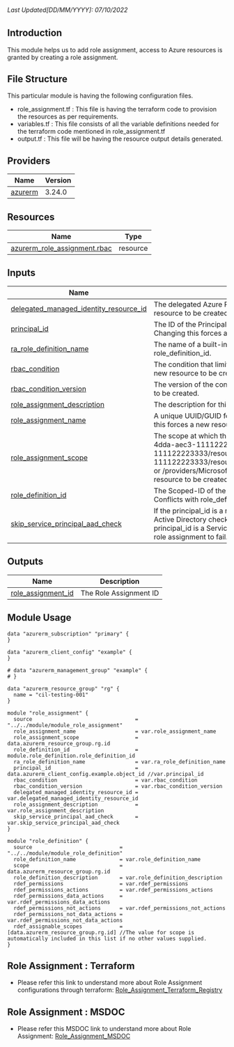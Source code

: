 <!-- BEGIN_TF_DOCS -->
###### Last Updated[DD/MM/YYYY]: 07/10/2022
##  Introduction 
This module helps us to add role assignment, access to Azure resources is granted by creating a role assignment.

## File Structure 
This particular module is having the following configuration files.
- role_assignment.tf : This file is having the terraform code to provision the resources as per requirements.
- variables.tf : This file consists of all the variable definitions needed for the terraform code mentioned in role_assignment.tf
- output.tf : This file will be having the resource output details generated.

## Providers

| Name | Version |
|------|---------|
| <a name="provider_azurerm"></a> [azurerm](#provider\_azurerm) | 3.24.0 |


## Resources

| Name | Type |
|------|------|
| [azurerm_role_assignment.rbac](https://registry.terraform.io/providers/hashicorp/azurerm/latest/docs/resources/role_assignment) | resource |

## Inputs

| Name | Description | Type | Default | Required |
|------|-------------|------|---------|:--------:|
| <a name="input_delegated_managed_identity_resource_id"></a> [delegated\_managed\_identity\_resource\_id](#input\_delegated\_managed\_identity\_resource\_id) | The delegated Azure Resource Id which contains a Managed Identity. Changing this forces a new resource to be created. | `string` | n/a | no |
| <a name="input_principal_id"></a> [principal\_id](#input\_principal\_id) | The ID of the Principal (User, Group or Service Principal) to assign the Role Definition to. Changing this forces a new resource to be created. | `string` | n/a | yes |
| <a name="input_ra_role_definition_name"></a> [ra\_role\_definition\_name](#input\_ra\_role\_definition\_name) | The name of a built-in Role. Changing this forces a new resource to be created. Conflicts with role\_definition\_id. | `string` | n/a | no |
| <a name="input_rbac_condition"></a> [rbac\_condition](#input\_rbac\_condition) | The condition that limits the resources that the role can be assigned to. Changing this forces a new resource to be created. | `string` | n/a | no |
| <a name="input_rbac_condition_version"></a> [rbac\_condition\_version](#input\_rbac\_condition\_version) | The version of the condition. Possible values are 1.0 or 2.0. Changing this forces a new resource to be created. | `string` | n/a | no |
| <a name="input_role_assignment_description"></a> [role\_assignment\_description](#input\_role\_assignment\_description) | The description for this Role Assignment. Changing this forces a new resource to be created. | `string` | n/a | no |
| <a name="input_role_assignment_name"></a> [role\_assignment\_name](#input\_role\_assignment\_name) | A unique UUID/GUID for this Role Assignment - one will be generated if not specified. Changing this forces a new resource to be created. | `string` | n/a | no |
| <a name="input_role_assignment_scope"></a> [role\_assignment\_scope](#input\_role\_assignment\_scope) | The scope at which the Role Assignment applies to, such as /subscriptions/0b1f6471-1bf0-4dda-aec3-111122223333, /subscriptions/0b1f6471-1bf0-4dda-aec3-111122223333/resourceGroups/myGroup, or /subscriptions/0b1f6471-1bf0-4dda-aec3-111122223333/resourceGroups/myGroup/providers/Microsoft.Compute/virtualMachines/myVM, or /providers/Microsoft.Management/managementGroups/myMG. Changing this forces a new resource to be created. | `string` | n/a | yes |
| <a name="input_role_definition_id"></a> [role\_definition\_id](#input\_role\_definition\_id) | The Scoped-ID of the Role Definition. Changing this forces a new resource to be created. Conflicts with role\_definition\_name. | `string` | n/a | no |
| <a name="input_skip_service_principal_aad_check"></a> [skip\_service\_principal\_aad\_check](#input\_skip\_service\_principal\_aad\_check) | If the principal\_id is a newly provisioned Service Principal set this value to true to skip the Azure Active Directory check which may fail due to replication lag. This argument is only valid if the principal\_id is a Service Principal identity. If it is not a Service Principal identity it will cause the role assignment to fail. Defaults to false. | `bool` | `false` | no |

## Outputs

| Name | Description |
|------|-------------|
| <a name="output_role_assignment_id"></a> [role\_assignment\_id](#output\_role\_assignment\_id) | The Role Assignment ID |

## Module Usage
```
data "azurerm_subscription" "primary" {
}

data "azurerm_client_config" "example" {
}

# data "azurerm_management_group" "example" {
# }

data "azurerm_resource_group" "rg" {
  name = "cil-testing-001"
}

module "role_assignment" {
  source                                 = "../../module/module_role_assignment"
  role_assignment_name                   = var.role_assignment_name
  role_assignment_scope                  = data.azurerm_resource_group.rg.id
  role_definition_id                     = module.role_definition.role_definition_id
  ra_role_definition_name                = var.ra_role_definition_name
  principal_id                           = data.azurerm_client_config.example.object_id //var.principal_id
  rbac_condition                         = var.rbac_condition
  rbac_condition_version                 = var.rbac_condition_version
  delegated_managed_identity_resource_id = var.delegated_managed_identity_resource_id
  role_assignment_description            = var.role_assignment_description
  skip_service_principal_aad_check       = var.skip_service_principal_aad_check
}

module "role_definition" {
  source                            = "../../module/module_role_definition"
  role_definition_name              = var.role_definition_name
  scope                             = data.azurerm_resource_group.rg.id
  role_definition_description       = var.role_definition_description
  rdef_permissions                  = var.rdef_permissions
  rdef_permissions_actions          = var.rdef_permissions_actions
  rdef_permissions_data_actions     = var.rdef_permissions_data_actions
  rdef_permissions_not_actions      = var.rdef_permissions_not_actions
  rdef_permissions_not_data_actions = var.rdef_permissions_not_data_actions
  rdef_assignable_scopes            = [data.azurerm_resource_group.rg.id] //The value for scope is automatically included in this list if no other values supplied.
}

```

## Role Assignment : Terraform
* Please refer this link to understand more about Role Assignment configurations through terraform: [Role_Assignment_Terraform_Registry](https://registry.terraform.io/providers/hashicorp/azurerm/latest/docs/resources/role_assignment)

## Role Assignment : MSDOC
* Please refer this MSDOC link to understand more about Role Assignment: [Role_Assignment_MSDOC](https://learn.microsoft.com/en-US/Azure/role-based-access-control/role-assignments)

<!-- END_TF_DOCS -->